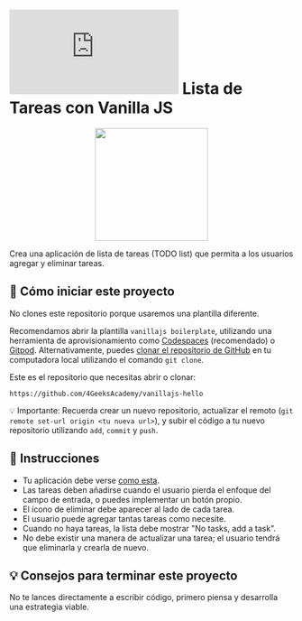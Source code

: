 <!-- hide -->  
# ![alt text](https://assets.breatheco.de/apis/img/images.php?blob&random&cat=icon&tags=breathecode,32) Lista de Tareas con Vanilla JS  
<!-- endhide -->  

<p align="center">  
  <img height="200" src="https://github.com/alesanchezr/todolist-vanilla-js/blob/master/preview.gif?raw=true" />  
</p>  

Crea una aplicación de lista de tareas (TODO list) que permita a los usuarios agregar y eliminar tareas.  

<onlyfor saas="false" withBanner="false">  

## 🌱 Cómo iniciar este proyecto  

No clones este repositorio porque usaremos una plantilla diferente.  

Recomendamos abrir la plantilla `vanillajs boilerplate`, utilizando una herramienta de aprovisionamiento como [Codespaces](https://4geeks.com/lesson/what-is-github-codespaces) (recomendado) o [Gitpod](https://4geeks.com/lesson/how-to-use-gitpod). Alternativamente, puedes [clonar el repositorio de GitHub](https://4geeks.com/how-to/github-clone-repository) en tu computadora local utilizando el comando `git clone`.  

Este es el repositorio que necesitas abrir o clonar:  

```
https://github.com/4GeeksAcademy/vanillajs-hello  
```  

💡 Importante: Recuerda crear un nuevo repositorio, actualizar el remoto (`git remote set-url origin <tu nueva url>`), y subir el código a tu nuevo repositorio utilizando `add`, `commit` y `push`.  

</onlyfor>  

## 📝 Instrucciones  

- Tu aplicación debe verse [como esta](https://github.com/alesanchezr/todolist-vanilla-js/blob/master/preview.gif?raw=true).  
- Las tareas deben añadirse cuando el usuario pierda el enfoque del campo de entrada, o puedes implementar un botón propio.  
- El ícono de eliminar debe aparecer al lado de cada tarea.  
- El usuario puede agregar tantas tareas como necesite.  
- Cuando no haya tareas, la lista debe mostrar "No tasks, add a task".  
- No debe existir una manera de actualizar una tarea; el usuario tendrá que eliminarla y crearla de nuevo.  

## 💡 Consejos para terminar este proyecto  

No te lances directamente a escribir código, primero piensa y desarrolla una estrategia viable.
